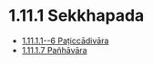 # 1.11.1 Sekkhapada

* [1.11.1.1--6 Paṭiccādivāra](1.11.1/1.11.1.1--6.md)
* [1.11.1.7 Pañhāvāra](1.11.1/1.11.1.7.md)
